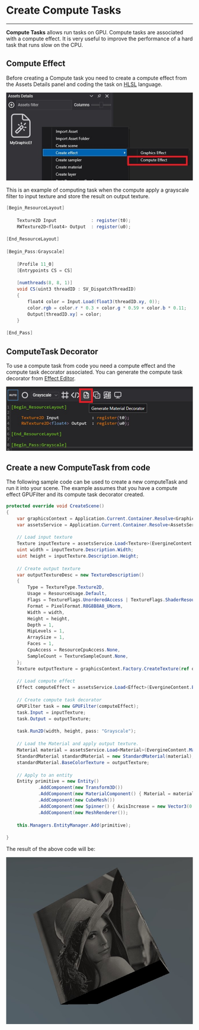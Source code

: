 # Create Compute Tasks
---
**Compute Tasks** allows run tasks on GPU. Compute tasks are associated with a compute effect. It is very useful to improve the performance of a hard task that runs slow on the CPU.

## Compute Effect
Before creating a Compute task you need to create a compute effect from the Assets Details panel and coding the task on [HLSL](https://docs.microsoft.com/en-us/windows/win32/direct3d11/direct3d-11-advanced-stages-compute-shader) language.

![Create compute effect](images/CreateComputeEffect.jpg)

This is an example of computing task when the compute apply a grayscale filter to input texture and store the result on output texture.
```csharp
[Begin_ResourceLayout]

	Texture2D Input				: register(t0);
	RWTexture2D<float4> Output  : register(u0);

[End_ResourceLayout]

[Begin_Pass:Grayscale]

	[Profile 11_0]
	[Entrypoints CS = CS]

	[numthreads(8, 8, 1)]
	void CS(uint3 threadID : SV_DispatchThreadID)
	{
		float4 color = Input.Load(float3(threadID.xy, 0));
		color.rgb = color.r * 0.3 + color.g * 0.59 + color.b * 0.11;
		Output[threadID.xy] = color;
	}

[End_Pass]
```
## ComputeTask Decorator

To use a compute task from code you need a compute effect and the compute task decorator associated. You can generate the compute task decorator from [Effect Editor](../effects/effect_editor.md).

![Compute task descorator](images/computeTaskDecoratorIcon.jpg)

## Create a new ComputeTask from code
The following sample code can be used to create a new computeTask and run it into your scene. The example assumes that you have a compute effect GPUFilter and its compute task decorator created.

```csharp
protected override void CreateScene()
{
    var graphicsContext = Application.Current.Container.Resolve<GraphicsContext>();
    var assetsService = Application.Current.Container.Resolve<AssetsService>();

    // Load input texture
    Texture inputTexture = assetsService.Load<Texture>(EvergineContent.Textures.lena_png);
    uint width = inputTexture.Description.Width;
    uint height = inputTexture.Description.Height;

    // Create output texture
    var outputTextureDesc = new TextureDescription()
    {
        Type = TextureType.Texture2D,
        Usage = ResourceUsage.Default,
        Flags = TextureFlags.UnorderedAccess | TextureFlags.ShaderResource,
        Format = PixelFormat.R8G8B8A8_UNorm,
        Width = width,
        Height = height,
        Depth = 1,
        MipLevels = 1,
        ArraySize = 1,
        Faces = 1,
        CpuAccess = ResourceCpuAccess.None,
        SampleCount = TextureSampleCount.None,
    };
    Texture outputTexture = graphicsContext.Factory.CreateTexture(ref outputTextureDesc);

    // Load compute effect
    Effect computeEffect = assetsService.Load<Effect>(EvergineContent.Effects.GPUFilter);

    // Create compute task decorator
    GPUFilter task = new GPUFilter(computeEffect);
    task.Input = inputTexture;
    task.Output = outputTexture;

    task.Run2D(width, height, pass: "Grayscale");

    // Load the Material and apply output texture.
    Material material = assetsService.Load<Material>(EvergineContent.Materials.DefaultMaterial);
    StandardMaterial standardMaterial = new StandardMaterial(material);
    standardMaterial.BaseColorTexture = outputTexture;

    // Apply to an entity
    Entity primitive = new Entity()
            .AddComponent(new Transform3D())
            .AddComponent(new MaterialComponent() { Material = material })
            .AddComponent(new CubeMesh())
            .AddComponent(new Spinner() { AxisIncrease = new Vector3(0.1f, 0.2f, 0.3f) })
            .AddComponent(new MeshRenderer());

    this.Managers.EntityManager.Add(primitive);

}
```

The result of the above code will be:

![GPU Filter result](images/GPUFilter.jpg)